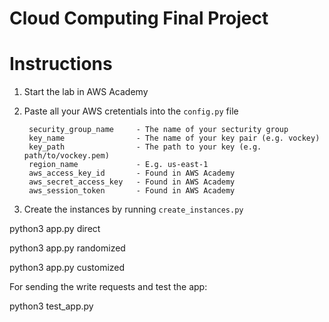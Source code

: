 
# Cloud Computing Final Project
# Instructions
1. Start the lab in AWS Academy

2. Paste all your AWS cretentials into the `config.py` file

        security_group_name     - The name of your secturity group
        key_name                - The name of your key pair (e.g. vockey)
        key_path                - The path to your key (e.g. path/to/vockey.pem)
        region_name             - E.g. us-east-1
        aws_access_key_id       - Found in AWS Academy
        aws_secret_access_key   - Found in AWS Academy
        aws_session_token       - Found in AWS Academy

3. Create the instances by running `create_instances.py`

   
python3 app.py direct 

python3 app.py randomized

python3 app.py customized

For sending the write requests and test the app:

python3 test_app.py

